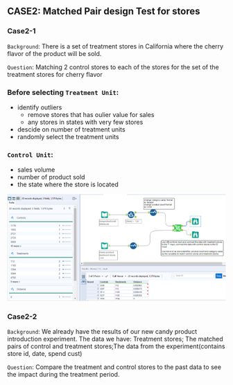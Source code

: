 ## CASE2: Matched Pair design Test for stores 
### Case2-1 
`Background`: There is a set of treatment stores in California where the cherry flavor of the product will be sold.

`Question`: Matching 2 control stores to each of the stores for the set of the treatment stores for cherry flavor

### Before selecting `Treatment Unit`:
* identify outliers
  * remove stores that has oulier value for sales
  * any stores in states with very few stores
* descide on number of treatment units
* randomly select the treatment units

### `Control Unit`:
* sales volume
* number of product sold
* the state where the store is located


![](https://github.com/casper-7/A-B-testing-projects/blob/master/case1_image/case2-1.png)

### Case2-2 
`Background`: We already have the results of our new candy product introduction experiment. The data we have: Treatment stores; The matched pairs of control and treatment stores;The data from the experiment(contains store id, date, spend cust)

`Question`: Compare the treatment and control stores to the past data to see the impact during the treatment period.

